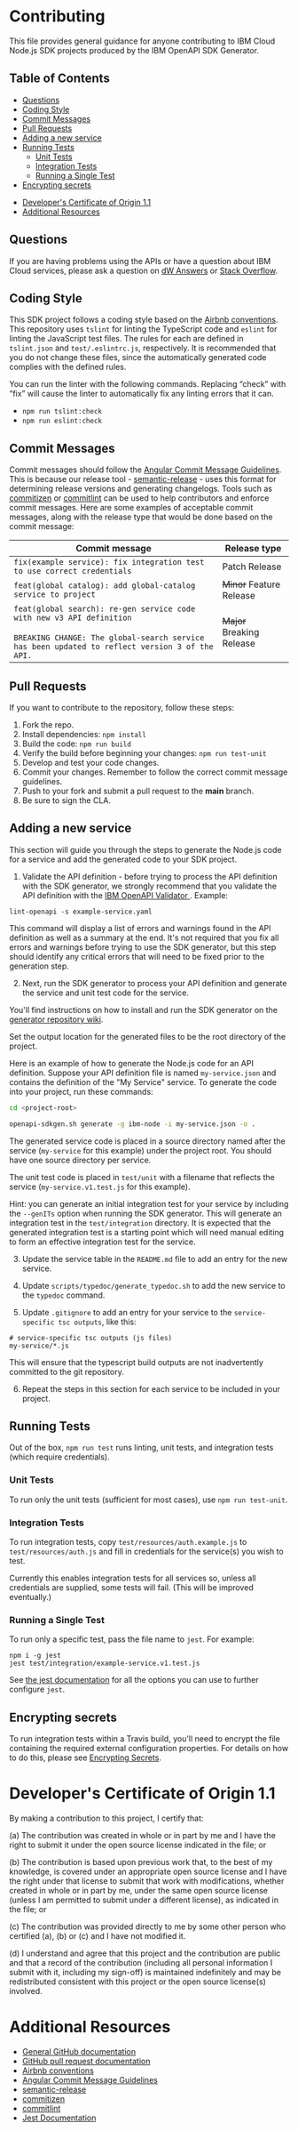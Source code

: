 # Contributing

This file provides general guidance for anyone contributing to IBM Cloud Node.js SDK projects produced
by the IBM OpenAPI SDK Generator.

## Table of Contents
<!--
  The TOC below is generated using the `markdown-toc` node package.

      https://github.com/jonschlinkert/markdown-toc

  You should regenerate the TOC after making changes to this file.

      markdown-toc -i --maxdepth 4 CONTRIBUTING_nodejs.md
  -->

<!-- toc -->

  * [Questions](#questions)
  * [Coding Style](#coding-style)
  * [Commit Messages](#commit-messages)
  * [Pull Requests](#pull-requests)
  * [Adding a new service](#adding-a-new-service)
  * [Running Tests](#running-tests)
    + [Unit Tests](#unit-tests)
    + [Integration Tests](#integration-tests)
    + [Running a Single Test](#running-a-single-test)
  * [Encrypting secrets](#encrypting-secrets)
- [Developer's Certificate of Origin 1.1](#developers-certificate-of-origin-11)
- [Additional Resources](#additional-resources)

<!-- tocstop -->

## Questions
If you are having problems using the APIs or have a question about IBM Cloud services, please ask a question on
[dW Answers](https://developer.ibm.com/answers/questions/ask/?topics=ibm-cloud)
or [Stack Overflow](http://stackoverflow.com/questions/ask?tags=ibm-cloud).

## Coding Style
This SDK project follows a coding style based on the [Airbnb conventions](https://github.com/airbnb/javascript).
This repository uses `tslint` for linting the TypeScript code and `eslint` for linting the JavaScript test files.
The rules for each are defined in `tslint.json` and `test/.eslintrc.js`, respectively.
It is recommended that you do not change these files, since the automatically generated code complies with the defined rules.

You can run the linter with the following commands. Replacing “check” with “fix” will cause the linter to automatically fix any linting errors that it can.
- `npm run tslint:check`
- `npm run eslint:check`

## Commit Messages
Commit messages should follow the [Angular Commit Message Guidelines](https://github.com/angular/angular/blob/master/CONTRIBUTING.md#-commit-message-guidelines).
This is because our release tool - [semantic-release](https://github.com/semantic-release/semantic-release) -
uses this format for determining release versions and generating changelogs.
Tools such as [commitizen](https://github.com/commitizen/cz-cli) or [commitlint](https://github.com/conventional-changelog/commitlint)
can be used to help contributors and enforce commit messages.
Here are some examples of acceptable commit messages, along with the release type that would be done based on the commit message:

| Commit message                                                                                                                                                              | Release type               |
|-----------------------------------------------------------------------------------------------------------------------------------------------------------------------------|----------------------------|
| `fix(example service): fix integration test to use correct credentials`                                                                                                 | Patch Release              |
| `feat(global catalog): add global-catalog service to project`                                                                                                               | ~~Minor~~ Feature Release  |
| `feat(global search): re-gen service code with new v3 API definition`<br><br>`BREAKING CHANGE: The global-search service has been updated to reflect version 3 of the API.` | ~~Major~~ Breaking Release |

## Pull Requests
If you want to contribute to the repository, follow these steps:  
1. Fork the repo.
2. Install dependencies: `npm install`
3. Build the code: `npm run build`
4. Verify the build before beginning your changes: `npm run test-unit`
5. Develop and test your code changes.
6. Commit your changes. Remember to follow the correct commit message guidelines.
7. Push to your fork and submit a pull request to the **main** branch.
8. Be sure to sign the CLA.

## Adding a new service

This section will guide you through the steps to generate the Node.js code for a service
and add the generated code to your SDK project.

1. Validate the API definition - before trying to process the API definition with the SDK generator, we strongly
recommend that you validate the API definition with the
[IBM OpenAPI Validator ](https://github.com/IBM/openapi-validator).
Example:
```
lint-openapi -s example-service.yaml
```
This command will display a list of errors and warnings found in the API definition
as well as a summary at the end.
It's not required that you fix all errors and warnings before trying to use the SDK generator, but
this step should identify any critical errors that will need to be fixed prior to the generation step.

2. Next, run the SDK generator to process your API definition and generate the service and unit test
code for the service.

You'll find instructions on how to install and run the SDK generator on the
[generator repository wiki](https://github.ibm.com/CloudEngineering/openapi-sdkgen/wiki/Usage-Instructions).

Set the output location for the generated files to be the root directory of the project.

Here is an example of how to generate the Node.js code for an API definition.
Suppose your API definition file is named `my-service.json` and contains the definition of the "My Service"
service.
To generate the code into your project, run these commands:
```sh
cd <project-root>

openapi-sdkgen.sh generate -g ibm-node -i my-service.json -o .

```

The generated service code is placed in a source directory named after the service
(`my-service` for this example) under the project root.
You should have one source directory per service.

The unit test code is placed in `test/unit` with a filename that reflects the service
(`my-service.v1.test.js` for this example).

Hint: you can generate an initial integration test for your service by including the `--genITs` option
when running the SDK generator.   This will generate an integration test in the `test/integration` directory.
It is expected that the generated integration test is a starting point which will need manual editing to form 
an effective integration test for the service.

3. Update the service table in the `README.md` file to add an entry for the new service.

4. Update `scripts/typedoc/generate_typedoc.sh` to add the new service to the `typedoc` command.

5. Update `.gitignore` to add an entry for your service to the `service-specific tsc outputs`, like this:  
```
# service-specific tsc outputs (js files)
my-service/*.js
```
This will ensure that the typescript build outputs are not inadvertently committed to the
git repository.

6. Repeat the steps in this section for each service to be included in your project.


## Running Tests
Out of the box, `npm run test` runs linting, unit tests, and integration tests (which require credentials).

### Unit Tests
To run only the unit tests (sufficient for most cases), use `npm run test-unit`.

### Integration Tests
To run integration tests, copy `test/resources/auth.example.js` to `test/resources/auth.js` and fill in
credentials for the service(s) you wish to test.

Currently this enables integration tests for all services so, unless all credentials are supplied, some tests will fail.
(This will be improved eventually.)

### Running a Single Test
To run only a specific test, pass the file name to `jest`. For example:

```
npm i -g jest
jest test/integration/example-service.v1.test.js
```

See [the jest documentation](https://jestjs.io/docs/en/cli) for all the options you can use to further configure `jest`.

## Encrypting secrets
To run integration tests within a Travis build, you'll need to encrypt the file containing the
required external configuration properties.
For details on how to do this, please see [Encrypting Secrets](EncryptingSecrets.md).

# Developer's Certificate of Origin 1.1
By making a contribution to this project, I certify that:

(a) The contribution was created in whole or in part by me and I
   have the right to submit it under the open source license
   indicated in the file; or

(b) The contribution is based upon previous work that, to the best
   of my knowledge, is covered under an appropriate open source
   license and I have the right under that license to submit that
   work with modifications, whether created in whole or in part
   by me, under the same open source license (unless I am
   permitted to submit under a different license), as indicated
   in the file; or

(c) The contribution was provided directly to me by some other
   person who certified (a), (b) or (c) and I have not modified
   it.

(d) I understand and agree that this project and the contribution
   are public and that a record of the contribution (including all
   personal information I submit with it, including my sign-off) is
   maintained indefinitely and may be redistributed consistent with
   this project or the open source license(s) involved.

# Additional Resources
- [General GitHub documentation](https://help.github.com/)
- [GitHub pull request documentation](https://help.github.com/en/github/collaborating-with-issues-and-pull-requests/about-pull-requests)
- [Airbnb conventions](https://github.com/airbnb/javascript)
- [Angular Commit Message Guidelines](https://github.com/angular/angular/blob/master/CONTRIBUTING.md#-commit-message-guidelines)
- [semantic-release](https://github.com/semantic-release/semantic-release)
- [commitizen](https://github.com/commitizen/cz-cli)
- [commitlint](https://github.com/conventional-changelog/commitlint)
- [Jest Documentation](https://jestjs.io/docs/en/cli)
